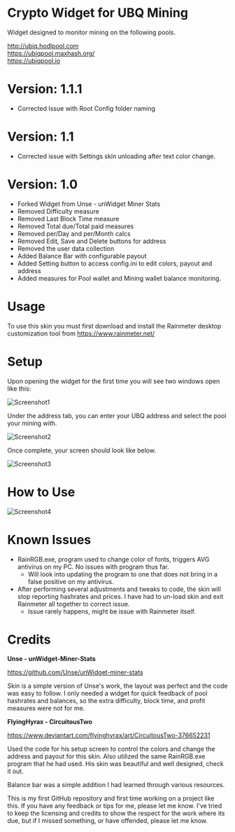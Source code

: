 # Crypto Widget for UBQ Mining
Widget designed to monitor mining on the following pools.

http://ubiq.hodlpool.com                
https://ubiqpool.maxhash.org/              
https://ubiqpool.io

# Version: 1.1.1
- Corrected Issue with Root Config folder naming 

# Version: 1.1
- Corrected issue with Settings skin unloading after text color change.

# Version: 1.0
- Forked Widget from Unse - unWidget Miner Stats
- Removed Difficulty measure
- Removed Last Block Time measure
- Removed Total due/Total paid measures
- Removed per/Day and per/Month calcs
- Removed Edit, Save and Delete buttons for address
- Removed the user data collection
- Added Balance Bar with configurable payout
- Added Setting button to access config.ini to edit colors, payout and address
- Added measures for Pool wallet and Mining wallet balance monitoring.

# Usage
To use this skin you must first download and install the Rainmeter desktop customization tool from https://www.rainmeter.net/

# Setup
Upon opening the widget for the first time you will see two windows open like this:

![Screenshot1](https://raw.githubusercontent.com/RichyP85/Crypto-Widget-UBQ1.0/master/Screens/Screen1.png)

Under the address tab, you can enter your UBQ address and select the pool your mining with.

![Screenshot2](https://raw.githubusercontent.com/RichyP85/Crypto-Widget-UBQ1.0/master/Screens/Screen2.png)

Once complete, your screen should look like below.
 
![Screenshot3](https://raw.githubusercontent.com/RichyP85/Crypto-Widget-UBQ1.0/master/Screens/Screen3.png)

# How to Use

![Screenshot4](https://raw.githubusercontent.com/RichyP85/Crypto-Widget-UBQ1.0/master/Screens/Screen4.png)

# Known Issues
- RainRGB.exe, program used to change color of fonts, triggers AVG antivirus on my PC. No issues with program thus far.
	- Will look into updating the program to one that does not bring in a false positive on my antivirus.
- After performing several adjustments and tweaks to code, the skin will stop reporting hashrates and prices. I have had to un-load skin and exit Rainmeter all together to correct issue.
	- Issue rarely happens, might be issue with Rainmeter itself.
	
# Credits
**Unse - unWidget-Miner-Stats**

https://github.com/Unse/unWidget-miner-stats

Skin is a simple version of Unse's work, the layout was perfect and the code was easy to follow. I only needed a widget
for quick feedback of pool hashrates and balances, so the extra difficulty, block time, and profit measures were not for me.

**FlyingHyrax - CircuitousTwo**

https://www.deviantart.com/flyinghyrax/art/CircuitousTwo-376652231

Used the code for his setup screen to control the colors and change the address and payout for this skin.
Also utilized the same RainRGB.exe program that he had used.
His skin was beautiful and well designed, check it out.

Balance bar was a simple addition I had learned through various resources. 

This is my first GitHub repository and first time working on a project like this. If you have any feedback or tips for me, please let me know.
I've tried to keep the licensing and credits to show the respect for the work where its due, but if I missed something, or have offended, please let me know.



 
